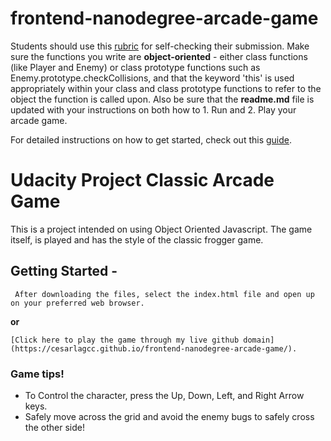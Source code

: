 frontend-nanodegree-arcade-game
===============================

Students should use this [rubric](https://review.udacity.com/#!/projects/2696458597/rubric) for self-checking their submission. Make sure the functions you write are **object-oriented** - either class functions (like Player and Enemy) or class prototype functions such as Enemy.prototype.checkCollisions, and that the keyword 'this' is used appropriately within your class and class prototype functions to refer to the object the function is called upon. Also be sure that the **readme.md** file is updated with your instructions on both how to 1. Run and 2. Play your arcade game.

For detailed instructions on how to get started, check out this [guide](https://docs.google.com/document/d/1v01aScPjSWCCWQLIpFqvg3-vXLH2e8_SZQKC8jNO0Dc/pub?embedded=true).

# Udacity Project Classic Arcade Game

This is a project intended on using Object Oriented Javascript. The game itself, is played and has the style of the classic frogger game. 

## Getting Started - 
```
 After downloading the files, select the index.html file and open up on your preferred web browser.
```
 **or**


```
[Click here to play the game through my live github domain](https://cesarlagcc.github.io/frontend-nanodegree-arcade-game/).	
```

### Game tips!
* To Control the character, press the Up, Down, Left, and Right Arrow keys.
* Safely move across the grid and avoid the enemy bugs to safely cross the other side!
